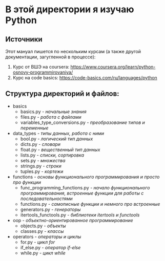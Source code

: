 # В этой директории я изучаю Python

## Источники
Этот мануал пишется по нескольким курсам (а также другой документации, загугленной в процессе):
1. Курс от ВШЭ на coursera: https://www.coursera.org/learn/python-osnovy-programmirovaniya/
2. Курс на code basics: https://code-basics.com/ru/languages/python

## Структура директорий и файлов:
- basics
  - basics.py _- начальные знания_
  - files.py _- работа с файлами_
  - variables_type_conversions.py _- преобразование типов и переменные_
- data_types _- типы данных, работа с ними_
  - bool.py _- логический тип данных_
  - dicts.py _- словари_
  - float.py _- вещественный тип данных_
  - lists.py _- списки, сортировка_
  - sets.py _- множества_
  - strings.py _- строки_
  - tuples.py _- кортежи_
- functions _- основы функционального программирования и просто про функции_
  - func_programming_functions.py _- начало функционального программирования, встроенные функции для работы с последовательностями_
  - functions.py _- самописные функции и немного про встроенные_
  - generators.py _- генераторы_
  - itertools_functools.py _- библиотеки itertools и functools_
- oop _- объектно-ориентированное программирование_
  - objects.py _- объекты_
  - classes.py _- классы_
- operators _- операторы и циклы_
  - for.py _- цикл for_
  - if_else.py _- оператор if-else_
  - while.py _- цикл while_

